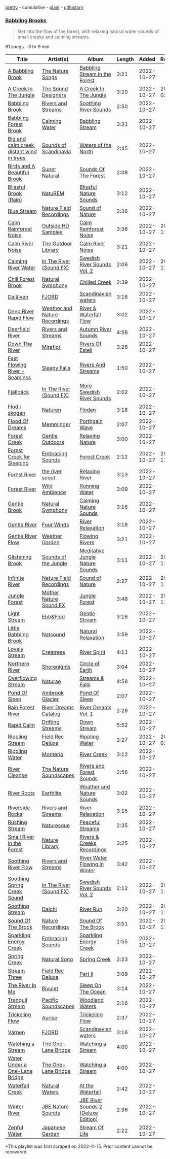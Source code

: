 [pretty](/playlists/pretty/37i9dQZF1DWSR9IJviGbst.md) - cumulative - [plain](/playlists/plain/37i9dQZF1DWSR9IJviGbst) - [githistory](https://github.githistory.xyz/mackorone/spotify-playlist-archive/blob/main/playlists/plain/37i9dQZF1DWSR9IJviGbst)

### [Babbling Brooks](https://open.spotify.com/playlist/37i9dQZF1DWSR9IJviGbst)

> Get into the flow of the forest, with relaxing natural water sounds of small creeks and calming streams.

61 songs - 3 hr 9 min

| Title | Artist(s) | Album | Length | Added | Removed |
|---|---|---|---|---|---|
| [A Babbling Brook](https://open.spotify.com/track/6SwFLZEH7gG2fxGLAdsj4m) | [The Nature Songs](https://open.spotify.com/artist/6lsjtEbWnSnZfl4uEG24vF) | [Babbling Stream in the Forest](https://open.spotify.com/album/0fN39o8AJyHObpdmuoVUda) | 3:21 | 2022-10-27 |  |
| [A Creek In The Jungle](https://open.spotify.com/track/6sCXRYcWRoyFaHp2WzBb8T) | [The Sound Designers](https://open.spotify.com/artist/5fW4vA2xSDXwdSopSVrerj) | [A Creek In The Jungle](https://open.spotify.com/album/6yjGJsLWm1zMHaPzxRzFzp) | 3:20 | 2022-10-27 | 2023-02-02 |
| [Babbling Brook](https://open.spotify.com/track/4ec3VGnJUyMfX5GEFCBipt) | [Rivers and Streams](https://open.spotify.com/artist/6NYAxBsKdDH00qCDvcFdA7) | [Soothing River Sounds](https://open.spotify.com/album/7HqcInonH7fXgJ83uyAAap) | 2:50 | 2022-10-27 |  |
| [Babbling Forest Brook](https://open.spotify.com/track/70wI8fVLWlH0Cy0jZlH7tf) | [Calming Water](https://open.spotify.com/artist/0BEeBDjTHbZ0SS6NVRNcUn) | [Babbling Stream](https://open.spotify.com/album/6odFmCA3nOYG362B7Bel5v) | 3:31 | 2022-10-27 |  |
| [Big and calm creek, distant wind in trees](https://open.spotify.com/track/5JH5HC1r8ljEGjXYq8Uzcd) | [Sounds of Scandinavia](https://open.spotify.com/artist/3SfbWy42IpSQrfjrIErmKt) | [Waters of the North](https://open.spotify.com/album/6eUzmobKzaTB4q8VhhNxMD) | 2:45 | 2022-10-27 |  |
| [Birds and A Beautiful Brook](https://open.spotify.com/track/4OYT2GFHJmObxsuZdA8m0R) | [Super Natural](https://open.spotify.com/artist/01bfsddtGYcZOQLOB4ZVlU) | [Sounds Of The Forest](https://open.spotify.com/album/4LRcAAnR6Zlg200Op6tiZC) | 2:08 | 2022-10-27 |  |
| [Blissful Brook \(Rain\)](https://open.spotify.com/track/3fEv1aGc7IsFlDUUrxIsWL) | [NatuREM](https://open.spotify.com/artist/03eX3RX46RbMeY7FA8xF99) | [Blissful Nature Sounds](https://open.spotify.com/album/07rmOLfWdDDM4rJx1VhjR6) | 3:12 | 2022-10-27 |  |
| [Blue Stream](https://open.spotify.com/track/5qjGUHHKNozzMnw987lVry) | [Nature Field Recordings](https://open.spotify.com/artist/3DTgZfug2RpZinxGiFR5FD) | [Sound of Nature](https://open.spotify.com/album/7sBAqC5kXL7wZoDVXOU0ex) | 2:36 | 2022-10-27 |  |
| [Calm Rainforest Noise](https://open.spotify.com/track/2fB3f2KnKfgYj3wbjBh3Nj) | [Outside HD Samples](https://open.spotify.com/artist/0puqEYQUnviYjUyomzF5rJ) | [Calm Rainforest Noise](https://open.spotify.com/album/4iSALerJ8CpOKnfVfRZmHR) | 3:36 | 2022-10-27 | 2022-11-24 |
| [Calm River Noise](https://open.spotify.com/track/4khXlaLUgJZnC683jmW6wF) | [The Outdoor Library](https://open.spotify.com/artist/3LhW1K0Q3xRX4PzqLlEx0F) | [Calm River Noise](https://open.spotify.com/album/0yZJu6HXP6Xxit4hdkak7I) | 3:21 | 2022-10-27 |  |
| [Calming River Water](https://open.spotify.com/track/6vpNww23UkrnbMWdQLAQ94) | [In The River \(Sound FX\)](https://open.spotify.com/artist/770tI2TiIzK65YohBNGoAU) | [Swedish River Sounds Vol\. 2](https://open.spotify.com/album/5WFw9LxCl3TY6ioNWn9Jsf) | 2:06 | 2022-10-27 | 2022-11-24 |
| [Chill Forest Brook](https://open.spotify.com/track/337SLftuDIp4wYyXdqpcOA) | [Natural Symphony](https://open.spotify.com/artist/2FKH7GMHSHNoUNnQNWwSeF) | [Chilled Creek](https://open.spotify.com/album/7HGxV79DywGHYEgzQcyfxk) | 2:39 | 2022-10-27 |  |
| [Dalälven](https://open.spotify.com/track/6JA24CJig6oYX2A0Hkl9OT) | [FJORD](https://open.spotify.com/artist/4dQHSSmUOllGIjiXbadM2U) | [Scandinavian waters](https://open.spotify.com/album/1VAmNHwY3DFBbs8uEjJVge) | 3:16 | 2022-10-27 |  |
| [Deep River Rapid Flow](https://open.spotify.com/track/1ixae5u6IU5ngF2j1vWWQk) | [Weather and Nature Recordings](https://open.spotify.com/artist/7zkEyvgDJYnVeTTsFaReKe) | [River & Waterfall Flow](https://open.spotify.com/album/170V5jgd4OGqMCCIPulFiR) | 3:02 | 2022-10-27 |  |
| [Deerfield River](https://open.spotify.com/track/7KPje5zK1vRtKjFZROTqEl) | [Rivers and Streams](https://open.spotify.com/artist/6NYAxBsKdDH00qCDvcFdA7) | [Autumn River Sounds](https://open.spotify.com/album/5QvHXt1ux5QNQzC2iWIwkD) | 4:58 | 2022-10-27 |  |
| [Down The River](https://open.spotify.com/track/4dU8unK0e42MOkGjnqpu66) | [Miraflor](https://open.spotify.com/artist/5klckE2u6tdpVIyLQ3REgo) | [Rivers Of Estelí](https://open.spotify.com/album/0HvZofNu5eDDhzrw4VCk88) | 3:26 | 2022-10-27 |  |
| [Fast Flowing River \- Seamless](https://open.spotify.com/track/0kqEkGV3rpy6BvVuM9x1EB) | [Sleepy Falls](https://open.spotify.com/artist/4YEs6CRrsB6P1JZtNVZ09C) | [Rivers And Streams](https://open.spotify.com/album/3l3fLrLSL3024gMcvVLt9c) | 1:50 | 2022-10-27 |  |
| [Fjällbäck](https://open.spotify.com/track/6d54aNX0e0Y4IvncHa3whr) | [In The River \(Sound FX\)](https://open.spotify.com/artist/770tI2TiIzK65YohBNGoAU) | [More Swedish River Sounds](https://open.spotify.com/album/4yhFtZFQE8rgGX81kYWAlv) | 2:02 | 2022-10-27 |  |
| [Flod i skogen](https://open.spotify.com/track/3RfktG11RapLgNH1qgHWgc) | [Naturen](https://open.spotify.com/artist/3ajIuyxPMn88QDy3p6P6FB) | [Floden](https://open.spotify.com/album/59DYy1L2g1AQu8OvnRoccW) | 3:18 | 2022-10-27 |  |
| [Flood Of Dreams](https://open.spotify.com/track/2abDqcxNlX6FtkpZ2VJ00Z) | [Memminger](https://open.spotify.com/artist/18C09r0LhahZlz3yOqzkME) | [Porthgain Wave](https://open.spotify.com/album/640iYvnQKp9oL17PkcHI6t) | 2:07 | 2022-10-27 |  |
| [Forest Creek](https://open.spotify.com/track/1LoOR1wpNLSRaVsYwBvJrD) | [Gentle Outdoors](https://open.spotify.com/artist/5FDSxvW83nezwSZgrEdOLv) | [Relaxing Nature](https://open.spotify.com/album/7CHcLv7WKxu3l96kbJkIgT) | 3:00 | 2022-10-27 |  |
| [Forest Creek for Sleeping](https://open.spotify.com/track/4z328Z1jztGtCgTSixowmY) | [Embracing Sounds](https://open.spotify.com/artist/3yrsA40P229aJh2vhsvn61) | [Forest Creek](https://open.spotify.com/album/4Gd0bYZO9u4i6UPN0rCSok) | 2:12 | 2022-10-27 | 2022-11-24 |
| [Forest River](https://open.spotify.com/track/4Tu5pGrLfIjkRSh8jileQ0) | [the river scout](https://open.spotify.com/artist/1s6tKatqOJNcoQ1H9otPIw) | [Relaxing River](https://open.spotify.com/album/0radw9ZUJL76TNkwwrVBcs) | 3:13 | 2022-10-27 |  |
| [Forest River](https://open.spotify.com/track/5ODwMwLtWtIidqySNMrjX9) | [Wild Ambience](https://open.spotify.com/artist/4jsAEGrVJtzzmF8baeNHy6) | [Running Water](https://open.spotify.com/album/4uvOtiH0g3Y6Ft2WwCPVXY) | 3:09 | 2022-10-27 |  |
| [Gentle Brook](https://open.spotify.com/track/0LmZCiJJm2g4ZPiN3B7hgB) | [Natural Symphony](https://open.spotify.com/artist/2FKH7GMHSHNoUNnQNWwSeF) | [Calming Nature Sounds](https://open.spotify.com/album/68zHKb2TfQN0NnUXotpZNM) | 3:16 | 2022-10-27 |  |
| [Gentle River](https://open.spotify.com/track/1LN1hqYm2UNvSo3x4yjdFE) | [Four Winds](https://open.spotify.com/artist/3MNXmvXsz12M9aeI4w6qqE) | [River Relaxation](https://open.spotify.com/album/3aoBFnSGb7lXY9qFK7vWmj) | 3:18 | 2022-10-27 |  |
| [Gentle River Flow](https://open.spotify.com/track/3Gs2QLEuEXUEJeLidHuk7y) | [Weather Garden](https://open.spotify.com/artist/1lJiaPKFdf4hlJezMwIIBX) | [Flowing Rivers](https://open.spotify.com/album/7uhHSNlivW28TuDO2fs6J4) | 3:21 | 2022-10-27 |  |
| [Glistening Brook](https://open.spotify.com/track/4BmaniaxmweEwQrHTkd86u) | [Sounds of the Jungle](https://open.spotify.com/artist/13JAi6QRXqwdDSK4jY60Zh) | [Meditative Jungle Nature Sounds](https://open.spotify.com/album/5937SZAIHexGC5Yx6rhgrL) | 3:11 | 2022-10-27 | 2022-11-24 |
| [Infinite River](https://open.spotify.com/track/6OWyUTNNnJOnPdPgPh2wqy) | [Nature Field Recordings](https://open.spotify.com/artist/3DTgZfug2RpZinxGiFR5FD) | [Sound of Nature](https://open.spotify.com/album/7sBAqC5kXL7wZoDVXOU0ex) | 2:27 | 2022-10-27 | 2022-11-24 |
| [Jungle Forest](https://open.spotify.com/track/4CGrBVBcfmczt54C3WDrDs) | [Mother Nature Sound FX](https://open.spotify.com/artist/4lrOh2SR7H3guHky2lAYOk) | [Jungle Forest](https://open.spotify.com/album/2sRyaF3OL3fMnFPU7WIKs1) | 3:48 | 2022-10-27 | 2022-11-24 |
| [Light Stream](https://open.spotify.com/track/1IRVelDSzORo06pEzecCiI) | [Ebb&Flod](https://open.spotify.com/artist/1IsJosONX2G4ekmLMfjTO4) | [Gentle Stream](https://open.spotify.com/album/2FzwA8tmqu4QccprXAb8PH) | 3:16 | 2022-10-27 |  |
| [Little Babbling Brook](https://open.spotify.com/track/4oCZ4rR6q9FTXFwwEw3Xya) | [Natsound](https://open.spotify.com/artist/1GJH8huKOcDNdAdgwExXnw) | [Natural Relaxation](https://open.spotify.com/album/4p5N8lC09TgcmcW5iELNXU) | 3:59 | 2022-10-27 |  |
| [Lovely Stream](https://open.spotify.com/track/5cMoDHCfhjqmWuoeQKRxq5) | [Creatress](https://open.spotify.com/artist/6wwfROG3fnqz3jyGV3ngPQ) | [River Spirit](https://open.spotify.com/album/6zw5YaZq3tuXwSvTcj79QT) | 4:11 | 2022-10-27 |  |
| [Northern River](https://open.spotify.com/track/6OyRkPLVvqrhLCJkObruWb) | [Shorenights](https://open.spotify.com/artist/5LG3LsvrCVe6h2BVrcaqc1) | [Circle of Earth](https://open.spotify.com/album/3Gu9YgsqlLILMcW5k30exE) | 3:04 | 2022-10-27 |  |
| [Overflowing Stream](https://open.spotify.com/track/0bkpm8NP8SJZLlPKol67db) | [Naturae](https://open.spotify.com/artist/4HL4peOCpnvJztd1zYQLuU) | [Streams & Falls](https://open.spotify.com/album/1MgJ6AXomRefwSqSHFijCP) | 4:58 | 2022-10-27 |  |
| [Pond Of Sleep](https://open.spotify.com/track/6sURZokRcztKu6xYfsatXm) | [Ambrook Glacier](https://open.spotify.com/artist/2nzv7rfJgsWoS068opqZDy) | [Pond Of Sleep](https://open.spotify.com/album/5ldXqn6VEKsa2TBnONcyV4) | 2:07 | 2022-10-27 |  |
| [Rain Forest River](https://open.spotify.com/track/6VeOkaotCgCi5fqDR2aKxi) | [River Dreams Catalog](https://open.spotify.com/artist/6eBzW7r64y7AQS4kE2BNmE) | [River Dreams Vol\. 1](https://open.spotify.com/album/50L1ElINmGvHh48jg0WaCK) | 2:28 | 2022-10-27 |  |
| [Rapid Calm](https://open.spotify.com/track/56XP9cBYLWwB4tSDeyF0aF) | [Drifting Streams](https://open.spotify.com/artist/7GdXNgwObAO7mvdQcDT0Yo) | [Down Stream](https://open.spotify.com/album/51pQpU9fLo5xTjSBQ4NwtP) | 5:52 | 2022-10-27 |  |
| [Rippling Stream](https://open.spotify.com/track/7DcoQUbnca3hPw7V0DuwjV) | [Field Rec Deluxe](https://open.spotify.com/artist/5Cmb5ilCwITgT75vaHmKFw) | [Rippling Water](https://open.spotify.com/album/1VGjNnahsAULDSGurQ5DDW) | 2:27 | 2022-10-27 | 2023-02-08 |
| [Rippling Water](https://open.spotify.com/track/0oAaI5xIkUhztpphsElfh5) | [Monterio](https://open.spotify.com/artist/2FPcGoYsX7uC8f9EZae0of) | [River Creek](https://open.spotify.com/album/30VELFnoOR9DXklDdBQQWj) | 3:12 | 2022-10-27 |  |
| [River Cleanse](https://open.spotify.com/track/7FH0vD04glSk5ovGAcpAOb) | [The Nature Soundscapes](https://open.spotify.com/artist/02EkiP3hYgkSISBAS0nfjG) | [Rivers and Forest Sounds](https://open.spotify.com/album/7epwX2vgkWFTttxGVlQ45m) | 2:56 | 2022-10-27 |  |
| [River Roots](https://open.spotify.com/track/2g8lc5nr98KWHdQHh0FdNP) | [Earthlite](https://open.spotify.com/artist/6Pu5E98JgFYXOEa7qPFX1p) | [Weather and Nature Sounds](https://open.spotify.com/album/3wWgSu413Q50AqwXnc6Ui7) | 3:02 | 2022-10-27 |  |
| [Riverside Rocks](https://open.spotify.com/track/2IMSmgeJgxcfKvc1rqZy8f) | [Rivers and Streams](https://open.spotify.com/artist/6NYAxBsKdDH00qCDvcFdA7) | [River Relaxation](https://open.spotify.com/album/2eFLy8Nq0j7oUt7KxZka22) | 3:15 | 2022-10-27 |  |
| [Rushing Stream](https://open.spotify.com/track/4nf0arXczGpdXTMi401O1m) | [Naturesque](https://open.spotify.com/artist/7A4Vjuj5WfIu5VGpeG6v0x) | [Peaceful Streams](https://open.spotify.com/album/3mV7mbNJTs2LfGAgqgklzw) | 2:35 | 2022-10-27 |  |
| [Small River in the Forest](https://open.spotify.com/track/4G2Q9vWyTg0wAGzHzKuscy) | [Nature Library](https://open.spotify.com/artist/1ZziVLB2fJY09QInnbK12X) | [Rivers & Creeks Recordings](https://open.spotify.com/album/2oKiktP91bHOAXKjBKpVZh) | 3:25 | 2022-10-27 |  |
| [Soothing River Flow](https://open.spotify.com/track/3SKM9jaKCBuMCApHbWhVHG) | [Rivers and Streams](https://open.spotify.com/artist/6NYAxBsKdDH00qCDvcFdA7) | [River Water Flowing in Winter](https://open.spotify.com/album/4d9puaEJSCPXGu4K2nV7eU) | 3:42 | 2022-10-27 |  |
| [Soothing Spring Creek Sound](https://open.spotify.com/track/1ELff1MF9KFsGkrpGBPXcC) | [In The River \(Sound FX\)](https://open.spotify.com/artist/770tI2TiIzK65YohBNGoAU) | [Swedish River Sounds Vol\. 2](https://open.spotify.com/album/5WFw9LxCl3TY6ioNWn9Jsf) | 2:12 | 2022-10-27 | 2022-11-24 |
| [Soothing Stream](https://open.spotify.com/track/1SORCxjXkhCI9KKMVWziVC) | [Daichi](https://open.spotify.com/artist/7zzSVeglgyoJFOhuqJCWCg) | [River Run](https://open.spotify.com/album/41ZY6k3GWlLC7eGf3tAeRE) | 3:20 | 2022-10-27 | 2022-11-24 |
| [Sound Of The Brook](https://open.spotify.com/track/7uowYLfmCRzUsGsWUGUTZR) | [Nature Recordings](https://open.spotify.com/artist/4xE3NbWDeC7BEIlzQIjG5H) | [Sound Of The Brook](https://open.spotify.com/album/5Zmh803Q2FStZrPpisw5Qy) | 3:51 | 2022-10-27 | 2022-11-24 |
| [Sparkling Energy Creek](https://open.spotify.com/track/7CQpRxRhiPsTIzbVaiMdXZ) | [Embracing Sounds](https://open.spotify.com/artist/3yrsA40P229aJh2vhsvn61) | [Sparkling Energy Creek](https://open.spotify.com/album/3H8VAtA2cT2BbZwSZ42aPB) | 1:55 | 2022-10-27 |  |
| [Spring Creek](https://open.spotify.com/track/4AubLLJUxHh4PxDCJUZiSx) | [Natural Song](https://open.spotify.com/artist/3ztSSZCBD8e03TBMqPTQF3) | [Spring Creek](https://open.spotify.com/album/1qq0T0W2P5yH7rsjSwWMWV) | 2:23 | 2022-10-27 |  |
| [Stream Three](https://open.spotify.com/track/48qRXWcmClJrIyaQ0TSXNU) | [Field Rec Deluxe](https://open.spotify.com/artist/5Cmb5ilCwITgT75vaHmKFw) | [Part II](https://open.spotify.com/album/75UIRk0PxOfWNFJRupK4TD) | 3:09 | 2022-10-27 |  |
| [The River In Me](https://open.spotify.com/track/0pN6GLYsTjaMlXCkpsWq8h) | [Rivulet](https://open.spotify.com/artist/3GZncWDyd61QW6I6bYw4u8) | [Sleep On The Ocean](https://open.spotify.com/album/3tUgq5TQwhQHdvYIlRHEr8) | 3:14 | 2022-10-27 |  |
| [Tranquil Stream](https://open.spotify.com/track/4xhbt3EVgOnXeBZHiMXea2) | [Pacific Soundscapes](https://open.spotify.com/artist/7lfs7TkGNBX0j3VO4pK70s) | [Woodland Waters](https://open.spotify.com/album/0bN5MziXZPs1UJC1bP552y) | 2:16 | 2022-10-27 |  |
| [Trickeling Flow](https://open.spotify.com/track/1qUwc1VTQW2671NrsL9NXd) | [Aurise](https://open.spotify.com/artist/2hxzpIVNlctBSHKs4aUZkP) | [Trickeling Flow](https://open.spotify.com/album/69Q8MYFjXqt3ETH3JpYTin) | 2:37 | 2022-10-27 |  |
| [Värnen](https://open.spotify.com/track/16Im0hhhrBii9rTBajBbFK) | [FJORD](https://open.spotify.com/artist/4dQHSSmUOllGIjiXbadM2U) | [Scandinavian waters](https://open.spotify.com/album/1VAmNHwY3DFBbs8uEjJVge) | 3:16 | 2022-10-27 |  |
| [Watching a Stream](https://open.spotify.com/track/5i1szf4HOvoa8O0nNAdrzS) | [The One\-Lane Bridge](https://open.spotify.com/artist/22FY3gz7p5v6XbQ9SRDtiZ) | [Watching a Stream](https://open.spotify.com/album/4ybbKDO27Hq3uVbhEdGWrk) | 4:00 | 2022-10-27 |  |
| [Water Under a One\-Lane Bridge](https://open.spotify.com/track/358516P2aKvwSwQ82SZMGy) | [The One\-Lane Bridge](https://open.spotify.com/artist/22FY3gz7p5v6XbQ9SRDtiZ) | [Watching a Stream](https://open.spotify.com/album/4ybbKDO27Hq3uVbhEdGWrk) | 4:00 | 2022-10-27 |  |
| [Waterfall Creek](https://open.spotify.com/track/1fXu9OU5gVwTwjeScrRwMK) | [Natural Waters](https://open.spotify.com/artist/0nIJ15ViXXRyCe6mRqPOaD) | [At the Waterfall](https://open.spotify.com/album/30bgRxzTaRDFcNnm8wdpaP) | 2:42 | 2022-10-27 |  |
| [Winter River](https://open.spotify.com/track/5FXaMOQhFTRqTq2srk6EU0) | [JBE Nature Sounds](https://open.spotify.com/artist/4pGknLkW2buCRBkvnMQC5o) | [JBE River Sounds 2 \(Deluxe Edition\)](https://open.spotify.com/album/3EO82RP4AsdHuoKNc1cpDm) | 2:36 | 2022-10-27 |  |
| [Zenful Water](https://open.spotify.com/track/3Umi1MexD0B01HXRjo0k48) | [Japanese Garden](https://open.spotify.com/artist/3oIpb7nuzcXKzS9hgh4LAQ) | [Stream Of Life](https://open.spotify.com/album/1RaCPUrWLHhG5D2q8uHCJN) | 2:22 | 2022-10-27 |  |

\*This playlist was first scraped on 2022-11-15. Prior content cannot be recovered.
